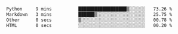 <!--START_SECTION:waka-->

```txt
Python     9 mins          ██████████████████▒░░░░░░   73.26 %
Markdown   3 mins          ██████▒░░░░░░░░░░░░░░░░░░   25.75 %
Other      0 secs          ▒░░░░░░░░░░░░░░░░░░░░░░░░   00.78 %
HTML       0 secs          ░░░░░░░░░░░░░░░░░░░░░░░░░   00.20 %
```

<!--END_SECTION:waka--> 
 
